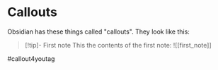 # Callouts
Obsidian has these things called "callouts". They look like this:

> [!tip]- First note
> This the contents of the first note:
> ![[first_note]]


#callout4youtag
